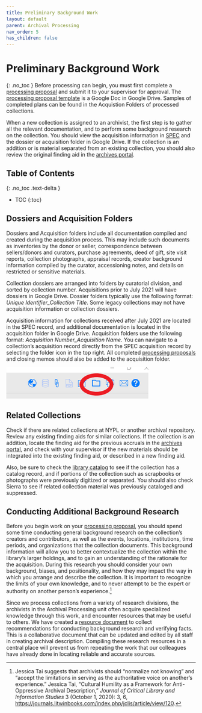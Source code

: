 ```yaml
---
title: Preliminary Background Work
layout: default
parent: Archival Processing
nav_order: 5
has_children: false
---
```

# Preliminary Background Work
{: .no_toc }
Before processing can begin, you must first complete a [processing proposal](/Processing_Proposal.mds) and submit it to your supervisor for approval. The [processing proposal template](https://docs.google.com/document/d/1xhqvV--epavz3_AWj0-AzC7887KnpnYEpMchYS0tbL4/edit?usp=sharing/1alJwnEJwI7oKZ_TqZas_TvMV3xN_rndl/edit?usp=sharing\&ouid=108219624496366593981\&rtpof=true\&sd=trueuDiqD3R2Y/edit?usp=sharing\&ouid=108219624496366593981\&rtpof=true\&sd=true) is a Google Doc in Google Drive. Samples of completed plans can be found in the Acquistion Folders of processed collections. 

When a new collection is assigned to an archivist, the first step is to gather all the relevant documentation, and to perform some background research on the collection. You should view the acquisition information in [SPEC](spec/spec.md) and the dossier or acquisition folder in Google Drive. If the collection is an addition or is material separated from an existing collection, you should also review the original finding aid in the [archives portal](http://archives.nypl.org/).

## Table of Contents
{: .no_toc .text-delta }

- TOC
{:toc}

## Dossiers and Acquisition Folders
Dossiers and Acquisition folders include all documentation compiled and created during the acquisition process. This may include such documents as inventories by the donor or seller, correspondence between sellers/donors and curators, purchase agreements, deed of gift, site visit reports, collection photographs, appraisal records, creator background information compiled by the curator, accessioning notes, and details on restricted or sensitive materials.

Collection dossiers are arranged into folders by curatorial division, and sorted by collection number. Acquisitions prior to July 2021 will have dossiers in Google Drive. Dossier folders typically use the following format: _Unique Identifier\_Collection Title_. Some legacy collections may not have acquisition information or collection dossiers.

Acquisition information for collections received after July 2021 are located in the SPEC record, and additional documentation is located in the acquisition folder in Google Drive. Acquisition folders use the following format: _Acquisition Number\_Acquisition Name_. You can navigate to a collection’s acquisition record directly from the SPEC acquisition record by selecting the folder icon in the top right. All completed [processing proposals](/Processing_Proposal.md) and closing memos should also be added to the acquisition folder. 

![SPEC Folder Icon](Images/01-SPEC_Folder.png)

## Related Collections
Check if there are related collections at NYPL or another archival repository. Review any existing finding aids for similar collections. If the collection is an addition, locate the finding aid for the previous accruals in the [archives portal](http://archives.nypl.org/), and check with your supervisor if the new materials should be integrated into the existing finding aid, or described in a new finding aid.

Also, be sure to check the [library catalog](https://www.nypl.org/research/research-catalog/) to see if the collection has a catalog record, and if portions of the collection such as scrapbooks or photographs were previously digitized or separated. You should also check Sierra to see if related collection material was previously cataloged and suppressed.

## Conducting Additional Background Research
Before you begin work on your [processing proposal](/Processing_Proposal.md), you should spend some time conducting general background research on the collection’s creators and contributors, as well as the events, locations, institutions, time periods, and organizations that the collection documents. This background information will allow you to better contextualize the collection within the library’s larger holdings, and to gain an understanding of the rationale for the acquisition. During this research you should consider your own background, biases, and positionality, and how they may impact the way in which you arrange and describe the collection. It is important to recognize the limits of your own knowledge, and to never attempt to be the expert or authority on another person’s experience.[^1]

Since we process collections from a variety of research divisions, the archivists in the Archival Processing unit often acquire specialized knowledge through this work, and encounter resources that may be useful to others. We have created a [resource document](https://docs.google.com/spreadsheets/d/1IALH_cfVpQqFGuezhwXk8GIFglJqinsXqw3lRtqp9RQ/edit#gid=0) to collect recommendations for conducting background research and verifying facts. This is a collaborative document that can be updated and edited by all staff in creating archival description. Compiling these research resources in a central place will prevent us from repeating the work that our colleagues have already done in locating reliable and accurate sources. 

[^1]: Jessica Tai suggests that archivists should “normalize not knowing” and “accept the limitations in serving as the authoritative voice on another’s experience.” Jessica Tai, “Cultural Humility as a Framework for Anti-Oppressive Archival Description,” _Journal of Critical Library and Information Studies_ 3 (October 1, 2020): 3, 6, <https://journals.litwinbooks.com/index.php/jclis/article/view/120>.